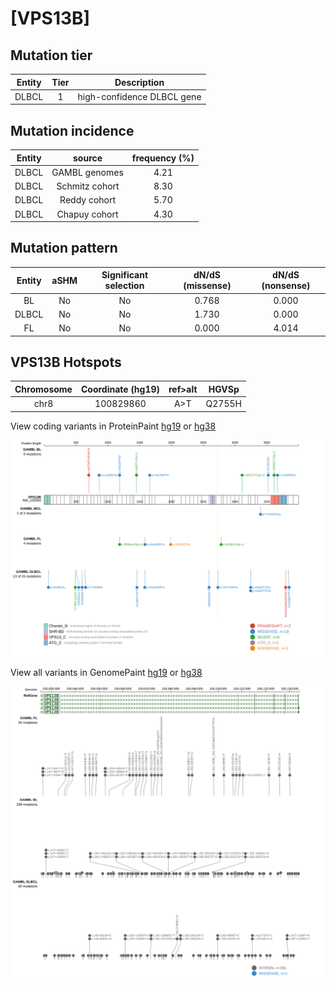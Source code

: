 # [VPS13B]

## Mutation tier

|Entity|Tier|Description               |
|:------:|:----:|--------------------------|
|DLBCL |1   |high-confidence DLBCL gene|
## Mutation incidence

|Entity|source        |frequency (%)|
|:------:|:--------------:|:-------------:|
|DLBCL |GAMBL genomes |4.21         |
|DLBCL |Schmitz cohort|8.30         |
|DLBCL |Reddy cohort  |5.70         |
|DLBCL |Chapuy cohort |4.30         |

## Mutation pattern

|Entity|aSHM|Significant selection|dN/dS (missense)|dN/dS (nonsense)|
|:------:|:----:|:---------------------:|:----------------:|:----------------:|
|BL    |No  |No                   |0.768           |0.000           |
|DLBCL |No  |No                   |1.730           |0.000           |
|FL    |No  |No                   |0.000           |4.014           |




 ## VPS13B Hotspots

| Chromosome |Coordinate (hg19) | ref>alt | HGVSp | 
 | :---:| :---: | :--: | :---: |
| chr8 | 100829860 | A>T | Q2755H |

View coding variants in ProteinPaint [hg19](https://www.bcgsc.ca/downloads/morinlab/GAMBL/test/genes/VPS13B_protein.html)  or [hg38](https://www.bcgsc.ca/downloads/morinlab/GAMBL/test/genes/VPS13B_protein_hg38.html)

![image](images/proteinpaint/VPS13B_NM_152564.svg)

View all variants in GenomePaint [hg19](https://www.bcgsc.ca/downloads/morinlab/GAMBL/test/genes/VPS13B.html)  or [hg38](https://www.bcgsc.ca/downloads/morinlab/GAMBL/test/genes/VPS13B_hg38.html)

![image](images/proteinpaint/VPS13B.svg)
